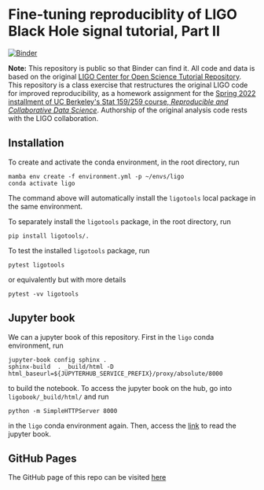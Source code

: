 # Fine-tuning reproduciblity of LIGO Black Hole signal tutorial, Part II

[![Binder](https://mybinder.org/badge_logo.svg)](https://mybinder.org/v2/gh/UCB-stat-159-s22/hw06-WenhaoP/HEAD?labpath=main.ipynb)

**Note:** This repository is public so that Binder can find it. All code and data is based on the original [LIGO Center for Open Science Tutorial Repository](https://github.com/losc-tutorial/LOSC_Event_tutorial). This repository is a class exercise that restructures the original LIGO code for improved reproducibility, as a homework assignment for the [Spring 2022 installment of UC Berkeley's Stat 159/259 course, _Reproducible and Collaborative Data Science_](https://ucb-stat-159-s22.github.io). Authorship of the original analysis code rests with the LIGO collaboration.

## Installation

To create and activate the conda environment, in the root directory, run

```
mamba env create -f environment.yml -p ~/envs/ligo
conda activate ligo
```

The command above will automatically install the `ligotools` local package in the same environment. 

To separately install the `ligotools` package, in the root directory, run

```
pip install ligotools/.
```

To test the installed `ligotools` package, run

```
pytest ligotools
```

or equivalently but with more details

```
pytest -vv ligotools
```

## Jupyter book

We can a jupyter book of this repository. First in the `ligo` conda environment, run

```
jupyter-book config sphinx .
sphinx-build  . _build/html -D html_baseurl=${JUPYTERHUB_SERVICE_PREFIX}/proxy/absolute/8000
```

to build the notebook. To access the jupyter book on the hub, go into `ligobook/_build/html/` and run

```
python -m SimpleHTTPServer 8000
```
in the `ligo` conda environment again. Then, access the [link](https://stat159.datahub.berkeley.edu/user-redirect/proxy/8000/index.html) to read the jupyter book.

## GitHub Pages

The GitHub page of this repo can be visited [here](https://ucb-stat-159-s22.github.io/hw06-WenhaoP/)